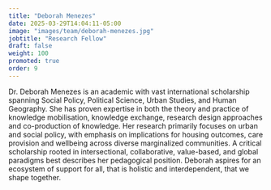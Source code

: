 ```yaml
---
title: "Deborah Menezes"
date: 2025-03-29T14:04:11-05:00
image: "images/team/deborah-menezes.jpg"
jobtitle: "Research Fellow"
draft: false
weight: 100
promoted: true
order: 9
---
```

Dr. Deborah Menezes is an academic with vast international scholarship spanning Social Policy, Political Science, Urban Studies, and Human Geography. She has proven expertise in both the theory and practice of knowledge mobilisation, knowledge exchange, research design approaches and co-production of knowledge. Her research primarily focuses on urban and social policy, with emphasis on implications for housing outcomes, care provision and wellbeing across diverse marginalized communities.  A critical scholarship rooted in intersectional, collaborative, value-based, and global paradigms best describes her pedagogical position. Deborah aspires for an ecosystem of support for all, that is holistic and interdependent, that we shape together.
